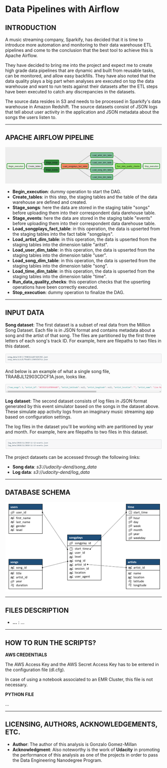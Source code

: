 # Data Pipelines with Airflow
 ## **INTRODUCTION**
A music streaming company, Sparkify, has decided that it is time to introduce more automation and monitoring to their data warehouse ETL pipelines and come to the conclusion that the best tool to achieve this is Apache Airflow.

They have decided to bring me into the project and expect me to create high grade data pipelines that are dynamic and built from reusable tasks, can be monitored, and allow easy backfills. They have also noted that the data quality plays a big part when analyses are executed on top the data warehouse and want to run tests against their datasets after the ETL steps have been executed to catch any discrepancies in the datasets.

The source data resides in S3 and needs to be processed in Sparkify's data warehouse in Amazon Redshift. The source datasets consist of JSON logs that tell about user activity in the application and JSON metadata about the songs the users listen to.

---

## **APACHE AIRFLOW PIPELINE**
![](images/DAG_schema.png)

- **Begin_execution**: dummy operation to start the DAG.
- **Create_tables**: in this step, the staging tables and the table of the data warehouse are defined and created.
- **Stage_songs**: here the data are stored in the staging table "songs" before uploading them into their correspondent data darehouse table.
- **Stage_events**: here the data are stored in the staging table "events" before uploading them into their correspondent data darehouse table.
- **Load_songplays_fact_table**: in this operation, the data is upserted from the staging tables into the fact table "songplays".
- **Load_artist_dim_table**: in this operation, the data is upserted from the staging tables into the dimension table "aritst".
- **Load_user_dim_table**: in this operation, the data is upserted from the staging tables into the dimension table "user".
- **Load_song_dim_table**: in this operation, the data is upserted from the staging tables into the dimension table "song".
- **Load_time_dim_table**: in this operation, the data is upserted from the staging tables into the dimension table "time".
- **Run_data_quality_checks**: this operation checks that the upserting operations have been correctly executed.
- **Stop_execution**: dummy operation to finalize the DAG.
---

## **INPUT DATA**

**Song dataset**: The first dataset is a subset of real data from the Million Song Dataset. Each file is in JSON format and contains metadata about a song and the artist of that song. The files are partitioned by the first three letters of each song's track ID. For example, here are filepaths to two files in this dataset.

![](images/song_data_screenshot_1.png)

And below is an example of what a single song file, TRAABJL12903CDCF1A.json, looks like.

![](images/song_data_screenshot_2.png)


**Log dataset**: The second dataset consists of log files in JSON format generated by this event simulator based on the songs in the dataset above. These simulate app activity logs from an imaginary music streaming app based on configuration settings.

The log files in the dataset you'll be working with are partitioned by year and month. For example, here are filepaths to two files in this dataset.

![](images/log_data_screenshot_1.png)

The project datasets can be accessed through the following links:
- **Song data**: *s3://udacity-dend/song_data*
- **Log data**: *s3://udacity-dend/log_data*

---

## **DATABASE SCHEMA**
![](images/Nanodegree_DWH_Schema.png)

---

## **FILES DESCRIPTION**
- **...** : ...


---

## **HOW TO RUN THE SCRIPTS?**

**AWS CREDENTIALS**

The AWS Access Key and the AWS Secret Access Key has to be entered in the configuration file (dl.cfg).

In case of using a notebook associated to an EMR Cluster, this file is not necessary.

**PYTHON FILE**

...

---
## **LICENSING, AUTHORS, ACKNOWLEDGEMENTS, ETC.**
- **Author**: The author of this analysis is Gonzalo Gomez-Millan
- **Acknowledgment**: Also noteworthy is the work of **Udacity** in promoting the performance of this analysis as one of the projects in order to pass the Data Engineering Nanodegree Program.